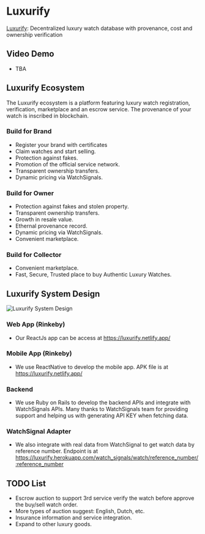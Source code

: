 
# Luxurify

[Luxurify](https://luxurify.netlify.app/): Decentralized luxury watch database with provenance, cost and ownership verification

## Video Demo

- TBA

## Luxurify Ecosystem

The Luxurify ecosystem is a platform featuring luxury watch registration, verification, marketplace and an escrow service. The provenance of your watch is inscribed in blockchain.

### Build for Brand
- Register your brand with certificates
- Claim watches and start selling.
- Protection against fakes.
- Promotion of the official service network.
- Transparent ownership transfers.
- Dynamic pricing via WatchSignals.

### Build for Owner
- Protection against fakes and stolen property.
- Transparent ownership transfers.
- Growth in resale value.
- Ethernal provenance record.
- Dynamic pricing via WatchSignals.
- Convenient marketplace.

### Build for Collector
- Convenient marketplace.
- Fast, Secure, Trusted place to buy Authentic Luxury Watches.

## Luxurify System Design

![Luxurify System Design](https://luxurify-public.s3-ap-southeast-1.amazonaws.com/Luxurify+Diagram.png)

### Web App (Rinkeby)

- Our ReactJs app can be access at https://luxurify.netlify.app/

### Mobile App (Rinkeby)

- We use ReactNative to develop the mobile app. APK file is at https://luxurify.netlify.app/

### Backend

- We use Ruby on Rails to develop the backend APIs and integrate with WatchSignals APIs. Many thanks to WatchSignals team for providing support and helping us with generating API KEY when fetching data.

### WatchSignal Adapter

- We also integrate with real data from WatchSignal to get watch data by reference number. Endpoint is at https://luxurify.herokuapp.com/watch_signals/watch/reference_number/:reference_number

## TODO List

- Escrow auction to support 3rd service verify the watch before approve the buy/sell watch order.
- More types of auction suggest: English, Dutch, etc.
- Insurance information and service integration.
- Expand to other luxury goods.

